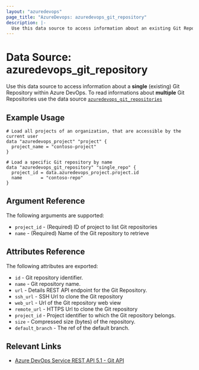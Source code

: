 ```yaml
---
layout: "azuredevops"
page_title: "AzureDevops: azuredevops_git_repository"
description: |-
  Use this data source to access information about an existing Git Repository within Azure DevOps.
---
```


# Data Source: azuredevops_git_repository

Use this data source to access information about a **single** (existing) Git Repository within Azure DevOps.
To read informations about **multiple** Git Repositories use the data source [`azuredevops_git_repositories`](data_git_repositories.html)

## Example Usage

```hcl
# Load all projects of an organization, that are accessible by the current user
data "azuredevops_project" "project" {
  project_name = "contoso-project"
}

# Load a specific Git repository by name
data "azuredevops_git_repository" "single_repo" {
  project_id = data.azuredevops_project.project.id
  name       = "contoso-repo"
}
```

## Argument Reference

The following arguments are supported:

- `project_id` - (Required) ID of project to list Git repositories
- `name` - (Required) Name of the Git repository to retrieve

## Attributes Reference

The following attributes are exported:

- `id` - Git repository identifier.
- `name` - Git repository name.
- `url` - Details REST API endpoint for the Git Repository.
- `ssh_url` - SSH Url to clone the Git repository
- `web_url` - Url of the Git repository web view
- `remote_url` - HTTPS Url to clone the Git repository
- `project_id` - Project identifier to which the Git repository belongs.
- `size` - Compressed size (bytes) of the repository.
- `default_branch` - The ref of the default branch.

## Relevant Links

- [Azure DevOps Service REST API 5.1 - Git API](https://docs.microsoft.com/en-us/rest/api/azure/devops/git/?view=azure-devops-rest-5.1)
